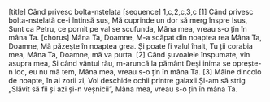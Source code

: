 [title] Când privesc bolta-nstelata
[sequence] 1,c,2,c,3,c
[1]
Când privesc bolta-nstelată ce-i întinsă sus,
Mă cuprinde un dor să merg înspre Isus,
Sunt ca Petru, ce pornit pe val se scufunda,
Mâna mea, vreau s-o țin în mâna Ta.
[chorus]
Mâna Ta, Doamne,
M-a scăpat din noaptea rea
Mâna Ta, Doamne,
Mă păzeşte în noaptea grea.
Și poate fi valul înalt,
Tu ții corabia mea,
Mâna Ta, Doamne, mă va purta.
[2]
Când șuvoaiele înspumate, vin asupra mea,
Și când vântul rău, m-aruncă la pământ
Deși inima se oprește-n loc, eu nu mă tem,
Mâna mea, vreau s-o țin în mâna Ta.
[3]
Mâine dincolo de noapte, în ai zorii zi,
Voi deschide ochii printre galaxii
Și-am să strig „Slăvit să fii și azi și-n veșnicii”,
Mâna mea, vreau s-o țin în mâna Ta.


